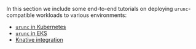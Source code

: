 In this section we include some end-to-end tutorials on deploying
`urunc`-compatible workloads to various environments:

- [`urunc` in Kubernetes](../tutorials/How-to-urunc-on-k8s)
- [`urunc` in EKS](../tutorials/eks-tutorial)
- [Knative integration](../tutorials/knative)
